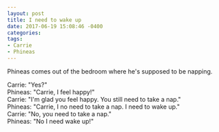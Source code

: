 ```yaml
---
layout: post
title: I need to wake up
date: 2017-06-19 15:08:46 -0400
categories:
tags:
- Carrie
- Phineas
---
```


Phineas comes out of the bedroom where he's supposed to be napping.

Carrie: "Yes?"<br/>
Phineas: "Carrie, I feel happy!"<br/>
Carrie: "I'm glad you feel happy. You still need to take a nap."<br/>
Phineas: "Carrie, I no need to take a nap. I need to wake up."<br/>
Carrie: "No, you need to take a nap."<br/>
Phineas: "No I need wake up!"
